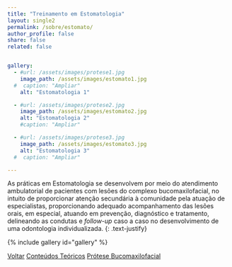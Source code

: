 ```yaml
---
title: "Treinamento em Estomatologia"
layout: single2
permalink: /sobre/estomato/
author_profile: false
share: false
related: false


gallery:
  - #url: /assets/images/protese1.jpg
    image_path: /assets/images/estomato1.jpg
  #  caption: "Ampliar"
    alt: "Estomatologia 1"

  - #url: /assets/images/protese2.jpg
    image_path: /assets/images/estomato2.jpg
    alt: "Estomatologia 2"
    #caption: "Ampliar"

  - #url: /assets/images/protese3.jpg
    image_path: /assets/images/estomato3.jpg
    alt: "Estomatologia 3"
  #  caption: "Ampliar"

---
```

As práticas em Estomatologia se desenvolvem por meio do atendimento ambulatorial de pacientes com lesões do complexo bucomaxilofacial, no intuito de proporcionar atenção secundária à comunidade pela atuação de especialistas, proporcionando adequado acompanhamento das lesões orais, em especial, atuando em prevenção, diagnóstico e tratamento, delineando as condutas e <i>follow-up</i> caso a caso no desenvolvimento de uma odontologia individualizada.
{: .text-justify}

{% include gallery id="gallery" %}

<a href="/laces/sobre/" class="btn btn--danger">Voltar</a>  <a href="/laces/sobre/teorico/" class="btn btn--info">Conteúdos Teóricos</a> <a href="/laces/sobre/pbmf/" class="btn btn--info">Prótese Bucomaxilofacial</a>
